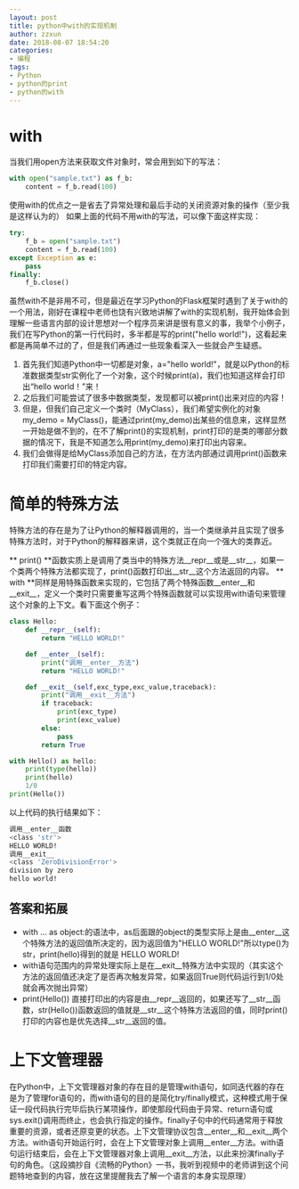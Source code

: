 ```yaml
---
layout: post
title: python中with的实现机制
author: zzxun
date: 2018-08-07 18:54:20
categories:
- 编程
tags:
- Python
- python的print
- python的with
---
```


# with #

当我们用open方法来获取文件对象时，常会用到如下的写法：

~~~python
with open("sample.txt") as f_b:
    content = f_b.read(100)
~~~

使用with的优点之一是省去了异常处理和最后手动的关闭资源对象的操作（至少我是这样认为的）
如果上面的代码不用with的写法，可以像下面这样实现：

~~~python
try:
    f_b = open("sample.txt")
    content = f_b.read(100)
except Exception as e:
    pass
finally:
    f_b.close()
~~~

虽然with不是非用不可，但是最近在学习Python的Flask框架时遇到了关于with的一个用法，刚好在课程中老师也饶有兴致地讲解了with的实现机制，我开始体会到理解一些语言内部的设计思想对一个程序员来讲是很有意义的事，我举个小例子，我们在写Python的第一行代码时，多半都是写的print("hello world!")，这看起来都是再简单不过的了，但是我们再通过一些现象看深入一些就会产生疑惑。

1. 首先我们知道Python中一切都是对象，a="hello world!"，就是以Python的标准数据类型str实例化了一个对象，这个时候print(a)，我们也知道这样会打印出“hello world！”来！
2. 之后我们可能尝试了很多中数据类型，发现都可以被print()出来对应的内容！
3. 但是，但我们自己定义一个类时（MyClass），我们希望实例化的对象my_demo = MyClass()，能通过print(my_demo)出某些的信息来，这样显然一开始是做不到的，在不了解print()的实现机制，print打印的是类的哪部分数据的情况下，我是不知道怎么用print(my_demo)来打印出内容来。
4. 我们会做得是给MyClass添加自己的方法，在方法内部通过调用print()函数来打印我们需要打印的特定内容。

# 简单的特殊方法 #

特殊方法的存在是为了让Python的解释器调用的，当一个类继承并且实现了很多特殊方法时，对于Python的解释器来讲，这个类就正在向一个强大的类靠近。
<!--more-->
** print() **函数实质上是调用了类当中的特殊方法\_\_repr\_\_或是\_\_str\_\_，如果一个类两个特殊方法都实现了，print()函数打印出__str__这个方法返回的内容。
** with **同样是用特殊函数来实现的，它包括了两个特殊函数\_\_enter\_\_和\_\_exit\_\_，定义一个类时只需要重写这两个特殊函数就可以实现用with语句来管理这个对象的上下文。看下面这个例子：

~~~python
class Hello:
    def __repr__(self):
        return "HELLO WORLD!"

    def __enter__(self):
        print("调用__enter__方法")
        return "HELLO WORLD!"

    def __exit__(self,exc_type,exc_value,traceback):
        print("调用__exit__方法")
        if traceback:
            print(exc_type)
            print(exc_value)
        else:
            pass
        return True

with Hello() as hello:
    print(type(hello))
    print(hello)
    1/0
print(Hello())
~~~

以上代码的执行结果如下：

~~~bash
调用__enter__函数
<class 'str'>
HELLO WORLD!
调用__exit__
<class 'ZeroDivisionError'>
division by zero
hello world!
~~~

## 答案和拓展 ##

+ with ... as object:的语法中，as后面跟的object的类型实际上是由\_\_enter\_\_这个特殊方法的返回值所决定的，因为返回值为"HELLO WORLD!"所以type()为str，print(hello)得到的就是 HELLO WORLD!
+ with语句范围内的异常处理实际上是在\_\_exit\_\_特殊方法中实现的（其实这个方法的返回值还决定了是否再次触发异常，如果返回True则代码运行到1/0处就会再次抛出异常）
+ print(Hello()) 直接打印出的内容是由\_\_repr\_\_返回的，如果还写了\_\_str\_\_函数，str(Hello())函数返回的值就是\_\_str\_\_这个特殊方法返回的值，同时print()打印的内容也是优先选择\_\_str\_\_返回的值。

# 上下文管理器 #

在Python中，上下文管理器对象的存在目的是管理with语句，如同迭代器的存在是为了管理for语句的，而with语句的目的是简化try/finally模式，这种模式用于保证一段代码执行完毕后执行某项操作，即使那段代码由于异常、return语句或sys.exit()调用而终止，也会执行指定的操作。finally子句中的代码通常用于释放重要的资源，或者还原变更的状态。上下文管理协议包含\_\_enter\_\_和\_\_exit\_\_两个方法。with语句开始运行时，会在上下文管理对象上调用\_\_enter\_\_方法。with语句运行结束后，会在上下文管理器对象上调用\_\_exit\_\_方法，以此来扮演finally子句的角色。（这段摘抄自《流畅的Python》一书，我听到视频中的老师讲到这个问题特地查到的内容，放在这里提醒我去了解一个语言的本身实现原理）
